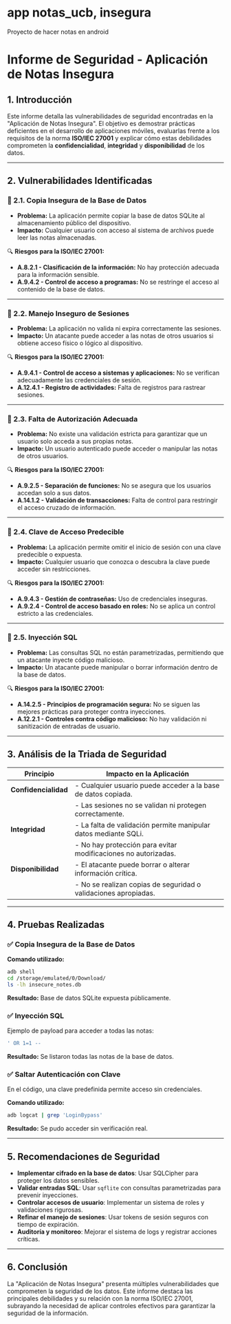 # app notas_ucb, insegura

Proyecto de hacer notas en android

# **Informe de Seguridad - Aplicación de Notas Insegura**

## **1. Introducción**

Este informe detalla las vulnerabilidades de seguridad encontradas en la "Aplicación de Notas Insegura". El objetivo es demostrar prácticas deficientes en el desarrollo de aplicaciones móviles, evaluarlas frente a los requisitos de la norma **ISO/IEC 27001** y explicar cómo estas debilidades comprometen la **confidencialidad**, **integridad** y **disponibilidad** de los datos.

---

## **2. Vulnerabilidades Identificadas**

### 📌 2.1. Copia Insegura de la Base de Datos
- **Problema:** La aplicación permite copiar la base de datos SQLite al almacenamiento público del dispositivo.
- **Impacto:** Cualquier usuario con acceso al sistema de archivos puede leer las notas almacenadas.

🔍 **Riesgos para la ISO/IEC 27001:**
- **A.8.2.1 - Clasificación de la información:** No hay protección adecuada para la información sensible.
- **A.9.4.2 - Control de acceso a programas:** No se restringe el acceso al contenido de la base de datos.

---

### 📌 2.2. Manejo Inseguro de Sesiones
- **Problema:** La aplicación no valida ni expira correctamente las sesiones.
- **Impacto:** Un atacante puede acceder a las notas de otros usuarios si obtiene acceso físico o lógico al dispositivo.

🔍 **Riesgos para la ISO/IEC 27001:**
- **A.9.4.1 - Control de acceso a sistemas y aplicaciones:** No se verifican adecuadamente las credenciales de sesión.
- **A.12.4.1 - Registro de actividades:** Falta de registros para rastrear sesiones.

---

### 📌 2.3. Falta de Autorización Adecuada
- **Problema:** No existe una validación estricta para garantizar que un usuario solo acceda a sus propias notas.
- **Impacto:** Un usuario autenticado puede acceder o manipular las notas de otros usuarios.

🔍 **Riesgos para la ISO/IEC 27001:**
- **A.9.2.5 - Separación de funciones:** No se asegura que los usuarios accedan solo a sus datos.
- **A.14.1.2 - Validación de transacciones:** Falta de control para restringir el acceso cruzado de información.

---

### 📌 2.4. Clave de Acceso Predecible
- **Problema:** La aplicación permite omitir el inicio de sesión con una clave predecible o expuesta.
- **Impacto:** Cualquier usuario que conozca o descubra la clave puede acceder sin restricciones.

🔍 **Riesgos para la ISO/IEC 27001:**
- **A.9.4.3 - Gestión de contraseñas:** Uso de credenciales inseguras.
- **A.9.2.4 - Control de acceso basado en roles:** No se aplica un control estricto a las credenciales.

---

### 📌 2.5. Inyección SQL
- **Problema:** Las consultas SQL no están parametrizadas, permitiendo que un atacante inyecte código malicioso.
- **Impacto:** Un atacante puede manipular o borrar información dentro de la base de datos.

🔍 **Riesgos para la ISO/IEC 27001:**
- **A.14.2.5 - Principios de programación segura:** No se siguen las mejores prácticas para proteger contra inyecciones.
- **A.12.2.1 - Controles contra código malicioso:** No hay validación ni sanitización de entradas de usuario.

---

## **3. Análisis de la Triada de Seguridad**

| **Principio**         | **Impacto en la Aplicación**                                 |
|-----------------------|-----------------------------------------------------------------|
| **Confidencialidad**  | - Cualquier usuario puede acceder a la base de datos copiada.    |
|                       | - Las sesiones no se validan ni protegen correctamente.         |
| **Integridad**        | - La falta de validación permite manipular datos mediante SQLi. |
|                       | - No hay protección para evitar modificaciones no autorizadas.  |
| **Disponibilidad**    | - El atacante puede borrar o alterar información crítica.       |
|                       | - No se realizan copias de seguridad o validaciones apropiadas.  |

---

## **4. Pruebas Realizadas**

### ✅ Copia Insegura de la Base de Datos
**Comando utilizado:**
```bash
adb shell
cd /storage/emulated/0/Download/
ls -lh insecure_notes.db
```
**Resultado:**
Base de datos SQLite expuesta públicamente.

### ✅ Inyección SQL
Ejemplo de payload para acceder a todas las notas:
```sql
' OR 1=1 --
```
**Resultado:**
Se listaron todas las notas de la base de datos.

### ✅ Saltar Autenticación con Clave
En el código, una clave predefinida permite acceso sin credenciales.

**Comando utilizado:**
```bash
adb logcat | grep 'LoginBypass'
```
**Resultado:**
Se pudo acceder sin verificación real.

---

## **5. Recomendaciones de Seguridad**

- **Implementar cifrado en la base de datos**: Usar SQLCipher para proteger los datos sensibles.
- **Validar entradas SQL**: Usar `sqflite` con consultas parametrizadas para prevenir inyecciones.
- **Controlar accesos de usuario**: Implementar un sistema de roles y validaciones rigurosas.
- **Refinar el manejo de sesiones**: Usar tokens de sesión seguros con tiempo de expiración.
- **Auditoría y monitoreo**: Mejorar el sistema de logs y registrar acciones críticas.

---

## **6. Conclusión**

La "Aplicación de Notas Insegura" presenta múltiples vulnerabilidades que comprometen la seguridad de los datos. Este informe destaca las principales debilidades y su relación con la norma ISO/IEC 27001, subrayando la necesidad de aplicar controles efectivos para garantizar la seguridad de la información.

